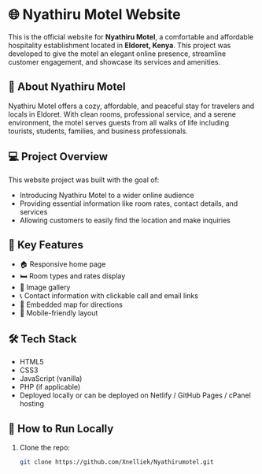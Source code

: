 # 🌐 Nyathiru Motel Website

This is the official website for **Nyathiru Motel**, a comfortable and affordable hospitality establishment located in **Eldoret, Kenya**. This project was developed to give the motel an elegant online presence, streamline customer engagement, and showcase its services and amenities.

## 🏨 About Nyathiru Motel

Nyathiru Motel offers a cozy, affordable, and peaceful stay for travelers and locals in Eldoret. With clean rooms, professional service, and a serene environment, the motel serves guests from all walks of life including tourists, students, families, and business professionals.

## 💻 Project Overview

This website project was built with the goal of:
- Introducing Nyathiru Motel to a wider online audience
- Providing essential information like room rates, contact details, and services
- Allowing customers to easily find the location and make inquiries

## 🔑 Key Features

- 🏠 Responsive home page
- 🛏️ Room types and rates display
- 📸 Image gallery
- 📞 Contact information with clickable call and email links
- 📍 Embedded map for directions
- 📱 Mobile-friendly layout

## 🛠️ Tech Stack

- HTML5
- CSS3
- JavaScript (vanilla)
- PHP (if applicable)
- Deployed locally or can be deployed on Netlify / GitHub Pages / cPanel hosting

## 🚀 How to Run Locally

1. Clone the repo:
   ```bash
   git clone https://github.com/Xnelliek/Nyathirumotel.git
